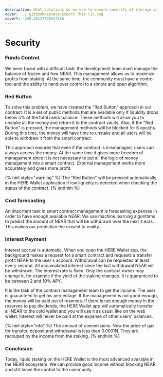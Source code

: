 ```yaml
---
description: What solutions do we use to ensure security of storage in HERE Wallet
cover: ../.gitbook/assets/Export This (1).png
coverY: -249.20127795527156
---
```


# Security

### Funds Control.

We were faced with a difficult task: the development team must manage the balance of frozen and free NEAR. This management allows us to maximize profits from staking. At the same time, the community must have a control tool and the ability to hand over control to a simple and open algorithm.

### Red Button

To solve this problem, we have created the "Red Button" approach in our contract. It is a set of public methods that are available only if liquidity drops below 5% of the total users balance. These methods will allow you to unstake all the money and return it to the contract vaults. Also, if the "Red Button" is pressed, the management methods will be blocked for 6 epochs. During this time, the money will have time to unstake and all users will be able to withdraw it from the smart contract.

This approach ensures that even if the contract is mismanaged, users can always access the money. At the same time it gives more freedom of management since it is not necessary to put all the logic of money management into a smart contract. External management works more accurately and gives more profit.

{% hint style="warning" %}
The "Red Button" will be pressed automatically in the HERE Wallet application if low liquidity is detected when checking the status of the contract.
{% endhint %}

### **Cost forecasting**

An important task in smart contract management is forecasting expenses in order to have enough available NEAR. We use machine learning algorithms to predict the amount of NEAR that will be withdrawn over the next 4 eras. This makes our prediction the closest to reality.

### Interest Payment

Interest accrual is automatic. When you open the HERE Wallet app, the background makes a request for a smart contract and requests a transfer profit NEAR to the user's account. Withdrawal can be requested at least every second. All accumulated interest since the last withdrawal NEAR will be withdrawn. The interest rate is fixed. Only the contract owner may change it, for example if the yield of the staking changes. It is guaranteed to be between 2 and 10% APY.

It is the task of the contract management team to get the income. The user is guaranteed to get his percentage. If the management is not good enough, the money will be paid out of reserves. If there is not enough money in the reserves to pay dividends, the HERE Wallet app will automatically transfer all NEAR to the cold wallet and you will use it as usual, like on the web wallet. Interest will never be paid at the expense of other users' balances.

{% hint style="info" %}
The amount of commissions. Now the price of gas for transfer, deposit and withdrawal is less than 0.0001N. They are recouped by the income from the staking.
{% endhint %}

### Сonclusion

Today, liquid staking on the HERE Wallet is the most advanced available in the NEAR ecosystem. We can provide good income without blocking NEAR and still leave the control to the community.
